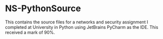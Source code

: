 # NS-PythonSource
This contains the source files for a networks and security assignment I completed at University in Python using JetBrains PyCharm as the IDE. This received a mark of 90%. 
